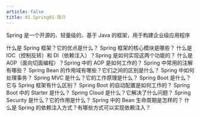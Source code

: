 ```yaml
---
article: false
title: 01.Spring01-简介
---
```


Spring 是一个开源的、轻量级的、基于 Java 的框架，用于构建企业级应用程序









什么是 Spring 框架？它的优点是什么？
Spring 框架的核心模块是哪些？
什么是 IOC（控制反转）和 DI（依赖注入）？Spring 是如何实现这两个功能的？
什么是 AOP（面向切面编程）？Spring 中的 AOP 是如何工作的？
Spring 中常用的注解有哪些？
Spring Bean 的作用域有哪些？它们之间的区别是什么？
Spring 中如何处理事务？
Spring MVC 是什么？它的工作原理是什么？
Spring Boot 是什么？它与 Spring 框架有什么区别？
Spring Boot 的自动配置是如何工作的？
Spring Boot 中的 Starter 是什么？
Spring Cloud 是什么？它解决了什么问题？
Spring Security 是什么？它的作用是什么？
Spring 中的 Bean 生命周期是怎样的？
什么是 Spring 的依赖注入方式？有哪些方式可以实现依赖注入？









